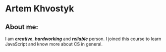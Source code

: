 # Artem Khvostyk

## About me:
I am **_creative_**, **_hardworking_** and **_reliable_** person. I joined this course to learn JavaScript and know more about CS in general.

